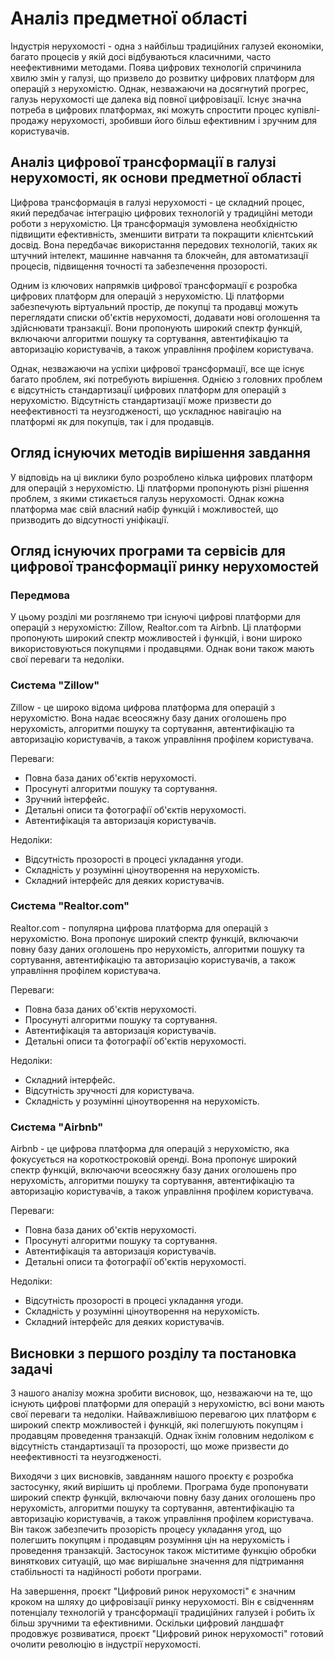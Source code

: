 # Аналіз предметної області

Індустрія нерухомості - одна з найбільш традиційних галузей економіки, багато процесів у якій досі відбуваються класичними, часто неефективними методами. Поява цифрових технологій спричинила хвилю змін у галузі, що призвело до розвитку цифрових платформ для операцій з нерухомістю. Однак, незважаючи на досягнутий прогрес, галузь нерухомості ще далека від повної цифровізації. Існує значна потреба в цифрових платформах, які можуть спростити процес купівлі-продажу нерухомості, зробивши його більш ефективним і зручним для користувачів.

## Аналіз цифрової трансформації в галузі нерухомості, як основи предметної області

Цифрова трансформація в галузі нерухомості - це складний процес, який передбачає інтеграцію цифрових технологій у традиційні методи роботи з нерухомістю. Ця трансформація зумовлена необхідністю підвищити ефективність, зменшити витрати та покращити клієнтський досвід. Вона передбачає використання передових технологій, таких як штучний інтелект, машинне навчання та блокчейн, для автоматизації процесів, підвищення точності та забезпечення прозорості.

Одним із ключових напрямків цифрової трансформації є розробка цифрових платформ для операцій з нерухомістю. Ці платформи забезпечують віртуальний простір, де покупці та продавці можуть переглядати списки об'єктів нерухомості, додавати нові оголошення та здійснювати транзакції. Вони пропонують широкий спектр функцій, включаючи алгоритми пошуку та сортування, автентифікацію та авторизацію користувачів, а також управління профілем користувача.

Однак, незважаючи на успіхи цифрової трансформації, все ще існує багато проблем, які потребують вирішення. Однією з головних проблем є відсутність стандартизації цифрових платформ для операцій з нерухомістю. Відсутність стандартизації може призвести до неефективності та неузгодженості, що ускладнює навігацію на платформі як для покупців, так і для продавців.

## Огляд існуючих методів вирішення завдання

У відповідь на ці виклики було розроблено кілька цифрових платформ для операцій з нерухомістю. Ці платформи пропонують різні рішення проблем, з якими стикається галузь нерухомості. Однак кожна платформа має свій власний набір функцій і можливостей, що призводить до відсутності уніфікації.

## Огляд існуючих програми та сервісів для цифрової трансформації ринку нерухомостей

### Передмова

У цьому розділі ми розглянемо три існуючі цифрові платформи для операцій з нерухомістю: Zillow, Realtor.com та Airbnb. Ці платформи пропонують широкий спектр можливостей і функцій, і вони широко використовуються покупцями і продавцями. Однак вони також мають свої переваги та недоліки.

### Система "Zillow"

Zillow - це широко відома цифрова платформа для операцій з нерухомістю. Вона надає всеосяжну базу даних оголошень про нерухомість, алгоритми пошуку та сортування, автентифікацію та авторизацію користувачів, а також управління профілем користувача.

Переваги:

- Повна база даних об'єктів нерухомості.
- Просунуті алгоритми пошуку та сортування.
- Зручний інтерфейс.
- Детальні описи та фотографії об'єктів нерухомості.
- Автентифікація та авторизація користувачів.

Недоліки:

- Відсутність прозорості в процесі укладання угоди.
- Складність у розумінні ціноутворення на нерухомість.
- Складний інтерфейс для деяких користувачів.

### Система "Realtor.com"

Realtor.com - популярна цифрова платформа для операцій з нерухомістю. Вона пропонує широкий спектр функцій, включаючи повну базу даних оголошень про нерухомість, алгоритми пошуку та сортування, автентифікацію та авторизацію користувачів, а також управління профілем користувача.

Переваги:

- Повна база даних об'єктів нерухомості.
- Просунуті алгоритми пошуку та сортування.
- Автентифікація та авторизація користувачів.
- Детальні описи та фотографії об'єктів нерухомості.

Недоліки:

- Складний інтерфейс.
- Відсутність зручності для користувача.
- Складність у розумінні ціноутворення на нерухомість.

### Система "Airbnb"

Airbnb - це цифрова платформа для операцій з нерухомістю, яка фокусується на короткостроковій оренді. Вона пропонує широкий спектр функцій, включаючи всеосяжну базу даних оголошень про нерухомість, алгоритми пошуку та сортування, автентифікацію та авторизацію користувачів, а також управління профілем користувача.

Переваги:

- Повна база даних об'єктів нерухомості.
- Просунуті алгоритми пошуку та сортування.
- Автентифікація та авторизація користувачів.
- Детальні описи та фотографії об'єктів нерухомості.

Недоліки:

- Відсутність прозорості в процесі укладання угоди.
- Складність у розумінні ціноутворення на нерухомість.
- Складний інтерфейс для деяких користувачів.

## Висновки з першого розділу та постановка задачі

З нашого аналізу можна зробити висновок, що, незважаючи на те, що існують цифрові платформи для операцій з нерухомістю, всі вони мають свої переваги та недоліки. Найважливішою перевагою цих платформ є широкий спектр можливостей і функцій, які полегшують покупцям і продавцям проведення транзакцій. Однак їхнім головним недоліком є відсутність стандартизації та прозорості, що може призвести до неефективності та неузгодженості.

Виходячи з цих висновків, завданням нашого проєкту є розробка застосунку, який вирішить ці проблеми. Програма буде пропонувати широкий спектр функцій, включаючи повну базу даних оголошень про нерухомість, алгоритми пошуку та сортування, автентифікацію та авторизацію користувачів, а також управління профілем користувача. Він також забезпечить прозорість процесу укладання угод, що полегшить покупцям і продавцям розуміння цін на нерухомість і проведення транзакцій. Застосунок також міститиме функцію обробки виняткових ситуацій, що має вирішальне значення для підтримання стабільності та надійності роботи програми.

На завершення, проєкт "Цифровий ринок нерухомості" є значним кроком на шляху до цифровізації ринку нерухомості. Він є свідченням потенціалу технологій у трансформації традиційних галузей і робить їх більш зручними та ефективними. Оскільки цифровий ландшафт продовжує розвиватися, проєкт "Цифровий ринок нерухомості" готовий очолити революцію в індустрії нерухомості.
